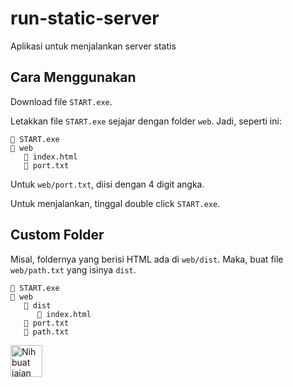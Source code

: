 # run-static-server
Aplikasi untuk menjalankan server statis

## Cara Menggunakan

Download file `START.exe`.

Letakkan file `START.exe` sejajar dengan folder `web`. Jadi, seperti ini:

```
📄 START.exe
📂 web
   📄 index.html
   📄 port.txt
```

Untuk `web/port.txt`, diisi dengan 4 digit angka.

Untuk menjalankan, tinggal double click `START.exe`.

## Custom Folder

Misal, foldernya yang berisi HTML ada di `web/dist`. Maka, buat file `web/path.txt` yang isinya `dist`.

```
📄 START.exe
📂 web
   📂 dist
      📄 index.html
   📄 port.txt
   📄 path.txt
```

<a href="https://www.nihbuatjajan.com/mzaini30" target="_blank"><img src="https://d4xyvrfd64gfm.cloudfront.net/buttons/default-cta.png" alt="Nih buat jajan" style="height: 51px !important;" ></a>